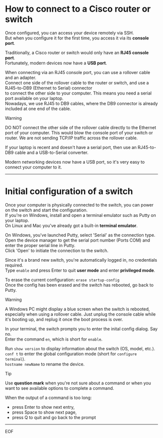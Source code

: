 # How to connect to a Cisco router or switch

Once configured, you can access your device remotely via SSH.  
But when you configure it for the first time, you access it via its **console port**.  

Traditionally, a Cisco router or switch would only have an **RJ45 console port**.  
Fortunately, modern devices now have a **USB port**.  

When connecting via an RJ45 console port, you can use a rollover cable and an adapter.  
Connect one side of the rollover cable to the router or switch, and use a RJ45-to-DB9 (Ethernet to Serial) connector   
to connect the other side to your computer. This means you need a serial port available on your laptop.  
Nowadays, we use RJ45 to DB9 cables, where the DB9 connector is already included at one end of the cable.

>[!warning]
>DO NOT connect the other side of the rollover cable directly to the Ethernet port of your computer.
>This would blow the console port of your switch or router. We are not sending TCP/IP traffic across the rollover cable.

If your laptop is recent and doesn't have a serial port, then use an RJ45-to-DB9 cable and a USB-to-Serial converter.  

Modern networking devices now have a USB port, so it's very easy to connect your computer to it.

---

# Initial configuration of a switch

Once your computer is physically connected to the switch, you can power on the switch and start the configuration.  
If you're on Windows, install and open a terminal emulator such as Putty on your laptop.  
On Linux and Mac you've already got a built-in **terminal emulator**.  

On Windows, you've launched Putty, select 'Serial' as the connection type.  
Open the device manager to get the serial port number (Ports COM) and enter the proper serial line in Putty.  
Click 'Open' to initiate the connection to the switch.  

Since it's a brand new switch, you're automatically logged in, no credentials required.  
Type `enable` and press Enter to quit **user mode** and enter **privileged mode**.  

To erase the current configuration: `erase startup-config`  
Once the config has been erased and the switch has rebooted, go back to Putty.

>[!warning]
>A Windows PC might display a blue screen when the switch is rebooted, especially when using a rollover cable.
>Just unplug the console cable while it's booting up, and replug it once the boot process is over.

In your terminal, the switch prompts you to enter the inital config dialog. Say no.  
Enter the command `en`, which is short for `enable`.  

Run `show version` to display information about the switch (OS, model, etc.).  
`conf t` to enter the global configuration mode (short for `configure terminal`).  
`hostname newName` to rename the device.

>[!tip]
>Use **question mark** when you're not sure about a command or when you want to see available options to complete a command.

When the output of a command is too long:
- press Enter to show next entry,
- press Space to show next page,
- press Q to quit and go back to the prompt



---
EOF
